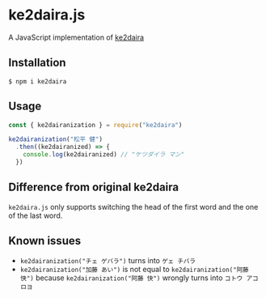 # ke2daira.js

A JavaScript implementation of [ke2daira](https://github.com/ryuichiueda/ke2daira)

## Installation

```
$ npm i ke2daira
```

## Usage

```js
const { ke2dairanization } = require("ke2daira")

ke2dairanization("松平 健")
  .then((ke2dairanized) => {
    console.log(ke2dairanized) // "ケツダイラ マン"
  })
```

## Difference from original ke2daira

`ke2daira.js` only supports switching the head of the first word and the one of the last word.

## Known issues

- `ke2dairanization("チェ ゲバラ")` turns into `ゲェ チバラ`
- `ke2dairanization("加藤 あい")` is not equal to `ke2dairanization("阿藤 快")` because `ke2dairanization("阿藤 快")` wrongly turns into `コトウ アコロヨ`
